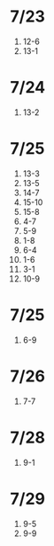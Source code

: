 # 7/23

1. 12-6
2. 13-1

# 7/24

1. 13-2

# 7/25

1. 13-3
2. 13-5
3. 14-7
4. 15-10
5. 15-8
6. 4-7
7. 5-9
8. 1-8
9. 6-4
10. 1-6
11. 3-1
12. 10-9

# 7/25

1. 6-9

# 7/26

1. 7-7

# 7/28

1. 9-1

# 7/29

1. 9-5
2. 9-9